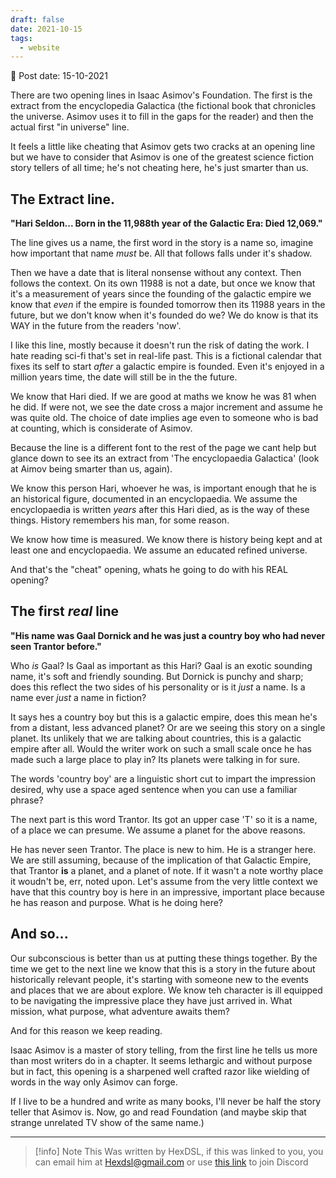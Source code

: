 ```yaml
---
draft: false
date: 2021-10-15
tags:
  - website
---
```


📆 Post date: 15-10-2021

There are two opening lines in Isaac Asimov's Foundation. The first is the extract from the encyclopedia Galactica (the fictional book that chronicles the universe. Asimov uses it to fill in the gaps for the reader) and then the actual first "in universe" line.

It feels a little like cheating that Asimov gets two cracks at an opening line but we have to consider that Asimov is one of the greatest science fiction story tellers of all time; he's not cheating here, he's just smarter than us.

## The Extract line.

**"Hari Seldon... Born in the 11,988th year of the Galactic Era: Died 12,069."**

The line gives us a name, the first word in the story is a name so, imagine how important that name _must_ be. All that follows falls under it's shadow.

Then we have a date that is literal nonsense without any context. Then follows the context. On its own 11988 is not a date, but once we know that it's a measurement of years since the founding of the galactic empire we know that _even_ if the empire is founded tomorrow then its 11988 years in the future, but we don't know when it's founded do we? We do know is that its WAY in the future from the readers 'now'.

I like this line, mostly because it doesn't run the risk of dating the work. I hate reading sci-fi that's set in real-life past. This is a fictional calendar that fixes its self to start _after_ a galactic empire is founded. Even it's enjoyed in a million years time, the date will still be in the the future.

We know that Hari died. If we are good at maths we know he was 81 when he did. If were not, we see the date cross a major increment and assume he was quite old. The choice of date implies age even to someone who is bad at counting, which is considerate of Asimov.

Because the line is a different font to the rest of the page we cant help but glance down to see its an extract from 'The encyclopaedia Galactica' (look at Aimov being smarter than us, again).

We know this person Hari, whoever he was, is important enough that he is an historical figure, documented in an encyclopaedia. We assume the encyclopaedia is written _years_ after this Hari died, as is the way of these things. History remembers his man, for some reason.

We know how time is measured. We know there is history being kept and at least one and encyclopaedia. We assume an educated refined universe.

And that's the "cheat" opening, whats he going to do with his REAL opening?

## The first _real_ line

**"His name was Gaal Dornick and he was just a country boy who had never seen Trantor before."**

Who _is_ Gaal? Is Gaal as important as this Hari? Gaal is an exotic sounding name, it's soft and friendly sounding. But Dornick is punchy and sharp; does this reflect the two sides of his personality or is it _just_ a name. Is a name ever _just_ a name in fiction?

It says hes a country boy but this is a galactic empire, does this mean he's from a distant, less advanced planet? Or are we seeing this story on a single planet. Its unlikely that we are talking about countries, this is a galactic empire after all. Would the writer work on such a small scale once he has made such a large place to play in? Its planets were talking in for sure.

The words 'country boy' are a linguistic short cut to impart the impression desired, why use a space aged sentence when you can use a familiar phrase?

The next part is this word Trantor. Its got an upper case 'T' so it is a name, of a place we can presume. We assume a planet for the above reasons.

He has never seen Trantor. The place is new to him. He is a stranger here. We are still assuming, because of the implication of that Galactic Empire, that Trantor **is** a planet, and a planet of note. If it wasn't a note worthy place it woudn't be, err, noted upon. Let's assume from the very little context we have that this country boy is here in an impressive, important place because he has reason and purpose. What is he doing here?

## And so...

Our subconscious is better than us at putting these things together. By the time we get to the next line we know that this is a story in the future about historically relevant people, it's starting with someone new to the events and places that we are about explore. We know teh character is ill equipped to be navigating the impressive place they have just arrived in. What mission, what purpose, what adventure awaits them?

And for this reason we keep reading.

Isaac Asimov is a master of story telling, from the first line he tells us more than most writers do in a chapter. It seems lethargic and without purpose but in fact, this opening is a sharpened well crafted razor like wielding of words in the way only Asimov can forge.

If I live to be a hundred and write as many books, I'll never be half the story teller that Asimov is. Now, go and read Foundation (and maybe skip that strange unrelated TV show of the same name.)

---

> [!info] Note
> This Was written by HexDSL, if this was linked to you, you can email him at [Hexdsl@gmail.com](mailto:hexdsl@gmail.com) or use [this link](https://discord.hexdsl.com) to join Discord
